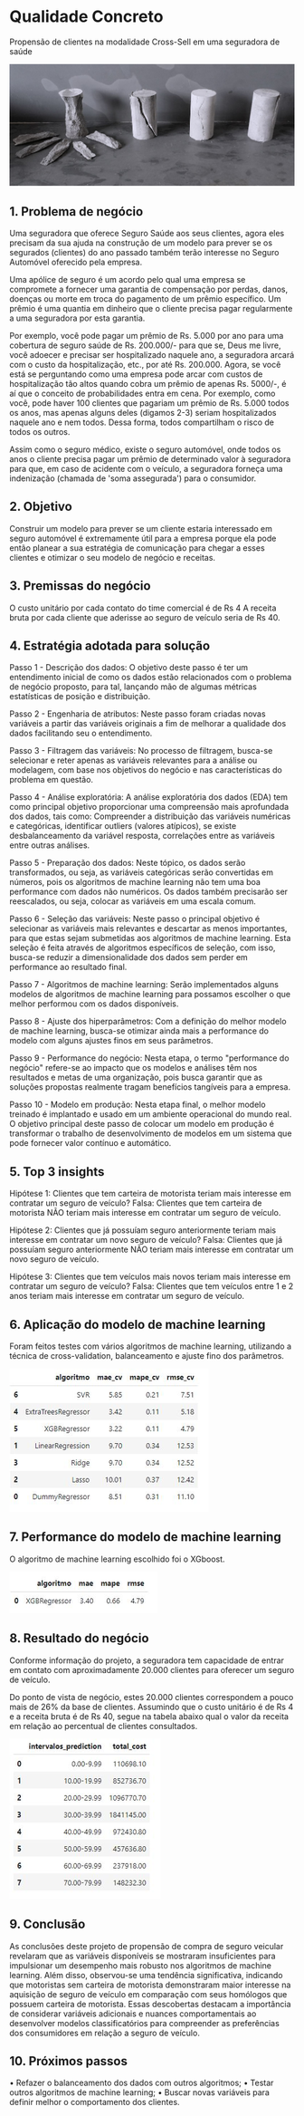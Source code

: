 # Qualidade Concreto

Propensão de clientes na modalidade Cross-Sell em uma seguradora de saúde

![Grafico](img/ensaio_resistencia.JPG)

## 1.	Problema de negócio
Uma seguradora que oferece Seguro Saúde aos seus clientes, agora eles precisam da sua ajuda na construção de um modelo para prever se os segurados (clientes) do ano passado também terão interesse no Seguro Automóvel oferecido pela empresa.

Uma apólice de seguro é um acordo pelo qual uma empresa se compromete a fornecer uma garantia de compensação por perdas, danos, doenças ou morte em troca do pagamento de um prêmio específico. Um prêmio é uma quantia em dinheiro que o cliente precisa pagar regularmente a uma seguradora por esta garantia.

Por exemplo, você pode pagar um prêmio de Rs. 5.000 por ano para uma cobertura de seguro saúde de Rs. 200.000/- para que se, Deus me livre, você adoecer e precisar ser hospitalizado naquele ano, a seguradora arcará com o custo da hospitalização, etc., por até Rs. 200.000. Agora, se você está se perguntando como uma empresa pode arcar com custos de hospitalização tão altos quando cobra um prêmio de apenas Rs. 5000/-, é aí que o conceito de probabilidades entra em cena. Por exemplo, como você, pode haver 100 clientes que pagariam um prêmio de Rs. 5.000 todos os anos, mas apenas alguns deles (digamos 2-3) seriam hospitalizados naquele ano e nem todos. Dessa forma, todos compartilham o risco de todos os outros.

Assim como o seguro médico, existe o seguro automóvel, onde todos os anos o cliente precisa pagar um prêmio de determinado valor à seguradora para que, em caso de acidente com o veículo, a seguradora forneça uma indenização (chamada de 'soma assegurada') para o consumidor.

## 2.	Objetivo
Construir um modelo para prever se um cliente estaria interessado em seguro automóvel é extremamente útil para a empresa porque ela pode então planear a sua estratégia de comunicação para chegar a esses clientes e otimizar o seu modelo de negócio e receitas.

## 3.	Premissas do negócio
O custo unitário por cada contato do time comercial é de Rs 4
A receita bruta por cada cliente que aderisse ao seguro de veículo seria de Rs 40.

## 4.	Estratégia adotada para solução

Passo 1 - Descrição dos dados: O objetivo deste passo é ter um entendimento inicial de como os dados estão relacionados com o problema de negócio proposto, para tal, lançando mão de algumas métricas estatísticas de posição e distribuição.

Passo 2 - Engenharia de atributos: Neste passo foram criadas novas variáveis a partir das variáveis originais a fim de melhorar a qualidade dos dados facilitando seu o entendimento.

Passo 3 - Filtragem das variáveis: No processo de filtragem, busca-se selecionar e reter apenas as variáveis relevantes para a análise ou modelagem, com base nos objetivos do negócio e nas características do problema em questão.
 
Passo 4 - Análise exploratória: A análise exploratória dos dados (EDA) tem como principal objetivo proporcionar uma compreensão mais aprofundada dos dados, tais como: Compreender a distribuição das variáveis numéricas e categóricas, identificar outliers (valores atípicos), se existe desbalanceamento da variável resposta, correlações entre as variáveis entre outras análises.

Passo 5 - Preparação dos dados: Neste tópico, os dados serão transformados, ou seja, as variáveis categóricas serão convertidas em números, pois os algoritmos de machine learning não tem uma boa performance com dados não numéricos. Os dados também precisarão ser reescalados, ou seja, colocar as variáveis em uma escala comum.
 
Passo 6 - Seleção das variáveis: Neste passo o principal objetivo é selecionar as variáveis mais relevantes e descartar as menos importantes, para que estas sejam submetidas aos algoritmos de machine learning. Esta seleção é feita através de algoritmos específicos de seleção, com isso, busca-se reduzir a dimensionalidade dos dados sem perder em performance ao resultado final.

Passo 7 - Algoritmos de machine learning: Serão implementados alguns modelos de algoritmos de machine learning para possamos escolher o que melhor performou com os dados disponíveis.
 
Passo 8 - Ajuste dos hiperparâmetros: Com a definição do melhor modelo de machine learning, busca-se otimizar ainda mais a performance do modelo com alguns ajustes finos em seus parâmetros.

Passo 9 - Performance do negócio: Nesta etapa, o termo "performance do negócio" refere-se ao impacto que os modelos e análises têm nos resultados e metas de uma organização, pois busca garantir que as soluções propostas realmente tragam benefícios tangíveis para a empresa.

Passo 10 - Modelo em produção: Nesta etapa final, o melhor modelo treinado é implantado e usado em um ambiente operacional do mundo real. O objetivo principal deste passo de colocar um modelo em produção é transformar o trabalho de desenvolvimento de modelos em um sistema que pode fornecer valor contínuo e automático.

## 5.	Top 3 insights
Hipótese 1: Clientes que tem carteira de motorista teriam mais interesse em contratar um seguro de veículo?
Falsa: Clientes que tem carteira de motorista NÃO teriam mais interesse em contratar um seguro de veículo.

Hipótese 2: Clientes que já possuíam seguro anteriormente teriam mais interesse em contratar um novo seguro de veículo?
Falsa: Clientes que já possuíam seguro anteriormente NÃO teriam mais interesse em contratar um novo seguro de veículo.

Hipótese 3: Clientes que tem veículos mais novos teriam mais interesse em contratar um seguro de veículo?
Falsa: Clientes que tem veículos entre 1 e 2 anos teriam mais interesse em contratar um seguro de veículo.

## 6.	Aplicação do modelo de machine learning
Foram feitos testes com vários algoritmos de machine learning, utilizando a técnica de cross-validation, balanceamento e ajuste fino dos parâmetros.

![Tabela](Img/Tabela_algoritmos.JPG)

## 7.	Performance do modelo de machine learning
O algoritmo de machine learning escolhido foi o XGboost.

![Resultado_algoritmo](Img/resultado_algoritmo.JPG)

## 8.	Resultado do negócio
Conforme informação do projeto, a seguradora tem capacidade de entrar em contato com aproximadamente 20.000 clientes para oferecer um seguro de veículo.

Do ponto de vista de negócio, estes 20.000 clientes correspondem a pouco mais de 26% da base de clientes.
Assumindo que o custo unitário é de Rs 4 e a receita bruta é de Rs 40, segue na tabela abaixo qual o valor da receita em relação ao percentual de clientes consultados.  

![Resultado_negocio](Img/resultado_negocio.jpg)

## 9.	Conclusão
As conclusões deste projeto de propensão de compra de seguro veicular revelaram que as variáveis disponíveis se mostraram insuficientes para impulsionar um desempenho mais robusto nos algoritmos de machine learning. Além disso, observou-se uma tendência significativa, indicando que motoristas sem carteira de motorista demonstraram maior interesse na aquisição de seguro de veículo em comparação com seus homólogos que possuem carteira de motorista. Essas descobertas destacam a importância de considerar variáveis adicionais e nuances comportamentais ao desenvolver modelos classificatórios para compreender as preferências dos consumidores em relação a seguro de veículo.

## 10.	Próximos passos
•	Refazer o balanceamento dos dados com outros algoritmos;
•	Testar outros algoritmos de machine learning;
•	Buscar novas variáveis para definir melhor o comportamento dos clientes.
